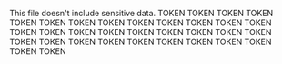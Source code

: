 This file doesn't include sensitive data.
TOKEN
TOKEN
TOKEN
TOKEN
TOKEN
TOKEN
TOKEN
TOKEN
TOKEN
TOKEN
TOKEN
TOKEN
TOKEN
TOKEN
TOKEN
TOKEN
TOKEN
TOKEN
TOKEN
TOKEN
TOKEN
TOKEN
TOKEN
TOKEN
TOKEN
TOKEN
TOKEN
TOKEN
TOKEN
TOKEN
TOKEN
TOKEN
TOKEN
